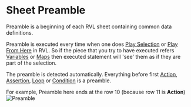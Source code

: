 # Sheet Preamble

Preamble is a beginning of each RVL sheet containing common data definitions.

Preamble is executed every time when one does [Play Selection](../Guide/rvl_editor.md#context-menu) or [Play From Here](../Guide/rvl_editor.md#context-menu) in RVL. So if the piece that you try to have executed refers [Variables](Variables.md) or [Maps](Maps.md) then executed statement will 'see' them as if they are part of the selection.

The preamble is detected automatically. Everything before first [Action](Actions.md), [Assertion](Assertions.md), [Loop](Loops.md) or [Condition](Conditions.md) is a preamble.

For example, Preamble here ends at the row 10 (because row 11 is **Action**)
![Preamble](./img/Preamble_Script.png)